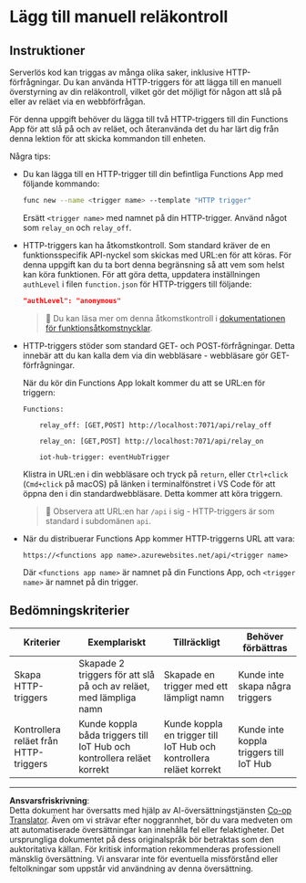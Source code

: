 <!--
CO_OP_TRANSLATOR_METADATA:
{
  "original_hash": "c24b6e4d90501c9199f2ceb6a648a337",
  "translation_date": "2025-08-27T22:34:22+00:00",
  "source_file": "2-farm/lessons/5-migrate-application-to-the-cloud/assignment.md",
  "language_code": "sv"
}
-->
# Lägg till manuell reläkontroll

## Instruktioner

Serverlös kod kan triggas av många olika saker, inklusive HTTP-förfrågningar. Du kan använda HTTP-triggers för att lägga till en manuell överstyrning av din reläkontroll, vilket gör det möjligt för någon att slå på eller av reläet via en webbförfrågan.

För denna uppgift behöver du lägga till två HTTP-triggers till din Functions App för att slå på och av reläet, och återanvända det du har lärt dig från denna lektion för att skicka kommandon till enheten.

Några tips:

* Du kan lägga till en HTTP-trigger till din befintliga Functions App med följande kommando:

    ```sh
    func new --name <trigger name> --template "HTTP trigger"
    ```

    Ersätt `<trigger name>` med namnet på din HTTP-trigger. Använd något som `relay_on` och `relay_off`.

* HTTP-triggers kan ha åtkomstkontroll. Som standard kräver de en funktionsspecifik API-nyckel som skickas med URL:en för att köras. För denna uppgift kan du ta bort denna begränsning så att vem som helst kan köra funktionen. För att göra detta, uppdatera inställningen `authLevel` i filen `function.json` för HTTP-triggers till följande:

    ```json
    "authLevel": "anonymous"
    ```

    > 💁 Du kan läsa mer om denna åtkomstkontroll i [dokumentationen för funktionsåtkomstnycklar](https://docs.microsoft.com/azure/azure-functions/functions-bindings-http-webhook-trigger?WT.mc_id=academic-17441-jabenn#authorization-keys).

* HTTP-triggers stöder som standard GET- och POST-förfrågningar. Detta innebär att du kan kalla dem via din webbläsare - webbläsare gör GET-förfrågningar.

    När du kör din Functions App lokalt kommer du att se URL:en för triggern:

    ```output
    Functions:

        relay_off: [GET,POST] http://localhost:7071/api/relay_off

        relay_on: [GET,POST] http://localhost:7071/api/relay_on

        iot-hub-trigger: eventHubTrigger
    ```

    Klistra in URL:en i din webbläsare och tryck på `return`, eller `Ctrl+click` (`Cmd+click` på macOS) på länken i terminalfönstret i VS Code för att öppna den i din standardwebbläsare. Detta kommer att köra triggern.

    > 💁 Observera att URL:en har `/api` i sig - HTTP-triggers är som standard i subdomänen `api`.

* När du distribuerar Functions App kommer HTTP-triggerns URL att vara:

    `https://<functions app name>.azurewebsites.net/api/<trigger name>`

    Där `<functions app name>` är namnet på din Functions App, och `<trigger name>` är namnet på din trigger.

## Bedömningskriterier

| Kriterier | Exemplariskt | Tillräckligt | Behöver förbättras |
| --------- | ------------ | ------------ | ------------------ |
| Skapa HTTP-triggers | Skapade 2 triggers för att slå på och av reläet, med lämpliga namn | Skapade en trigger med ett lämpligt namn | Kunde inte skapa några triggers |
| Kontrollera reläet från HTTP-triggers | Kunde koppla båda triggers till IoT Hub och kontrollera reläet korrekt | Kunde koppla en trigger till IoT Hub och kontrollera reläet korrekt | Kunde inte koppla triggers till IoT Hub |

---

**Ansvarsfriskrivning**:  
Detta dokument har översatts med hjälp av AI-översättningstjänsten [Co-op Translator](https://github.com/Azure/co-op-translator). Även om vi strävar efter noggrannhet, bör du vara medveten om att automatiserade översättningar kan innehålla fel eller felaktigheter. Det ursprungliga dokumentet på dess originalspråk bör betraktas som den auktoritativa källan. För kritisk information rekommenderas professionell mänsklig översättning. Vi ansvarar inte för eventuella missförstånd eller feltolkningar som uppstår vid användning av denna översättning.